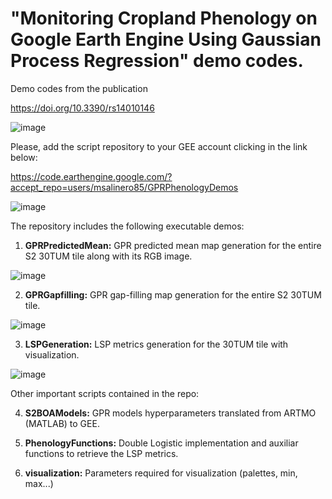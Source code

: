 # "Monitoring Cropland Phenology on Google Earth Engine Using Gaussian Process Regression" demo codes.


Demo codes from the publication

https://doi.org/10.3390/rs14010146

![image](https://user-images.githubusercontent.com/9076763/169662944-b7b6f85d-8251-4839-9d97-0b65d3e882fa.png)

Please, add the script repository to your GEE account clicking in the link below:

https://code.earthengine.google.com/?accept_repo=users/msalinero85/GPRPhenologyDemos

![image](https://user-images.githubusercontent.com/9076763/169662967-9ba86550-69c0-4d8a-909a-de15d981f081.png)

The repository includes the following executable demos:
1. **GPRPredictedMean:** GPR predicted mean map generation for the entire S2 30TUM tile along with its RGB image.

![image](https://user-images.githubusercontent.com/9076763/169663066-330fc7f6-e655-4a2b-80b5-fbb51267581f.png)

2. **GPRGapfilling:** GPR gap-filling map generation for the entire S2 30TUM tile.

![image](https://user-images.githubusercontent.com/9076763/169663089-a90f7b97-6d73-485e-b3ab-ccfc565bb394.png)

3. **LSPGeneration:** LSP metrics generation for the 30TUM tile with visualization.

![image](https://user-images.githubusercontent.com/9076763/169663157-a91183a4-6cb2-4014-baa9-317cc11b46a5.png)

Other important scripts contained in the repo:

4. **S2BOAModels:** GPR models hyperparameters translated from ARTMO (MATLAB) to GEE.

5. **PhenologyFunctions:** Double Logistic implementation and auxiliar functions to retrieve the LSP metrics.

6. **visualization:** Parameters required for visualization (palettes, min, max...) 
